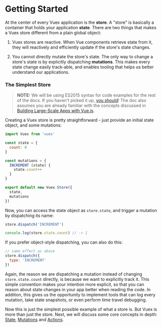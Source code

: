 # Getting Started

At the center of every Vuex application is the **store**. A "store" is basically a container that holds your application **state**. There are two things that makes a Vuex store different from a plain global object:

1. Vuex stores are reactive. When Vue components retrieve state from it, they will reactively and efficiently update if the store's state changes.

2. You cannot directly mutate the store's state. The only way to change a store's state is by explicitly dispatching **mutations**. This makes every state change easily track-able, and enables tooling that helps us better understand our applications.

### The Simplest Store

> **NOTE:** We will be using ES2015 syntax for code examples for the rest of the docs. If you haven't picked it up, [you should](https://babeljs.io/docs/learn-es2015/)! The doc also assumes you are already familiar with the concepts discussed in [Building Large-Scale Apps with Vue.js](http://vuejs.org/guide/application.html).

Creating a Vuex store is pretty straightforward - just provide an initial state object, and some mutations:

``` js
import Vuex from 'vuex'

const state = {
  count: 0
}

const mutations = {
  INCREMENT (state) {
    state.count++
  }
}

export default new Vuex.Store({
  state,
  mutations
})
```

Now, you can access the state object as `store.state`, and trigger a mutation by dispatching its name:

``` js
store.dispatch('INCREMENT')

console.log(store.state.count) // -> 1
```

If you prefer object-style dispatching, you can also do this:

``` js
// same effect as above
store.dispatch({
  type: 'INCREMENT'
})
```

Again, the reason we are dispatching a mutation instead of changing `store.state.count` directly, is because we want to explicitly track it. This simple convention makes your intention more explicit, so that you can reason about state changes in your app better when reading the code. In addition, this gives us the opportunity to implement tools that can log every mutation, take state snapshots, or even perform time travel debugging.

Now this is just the simplest possible example of what a store is. But Vuex is more than just the store. Next, we will discuss some core concepts in depth: [State](state.md), [Mutations](mutations.md) and [Actions](actions.md).